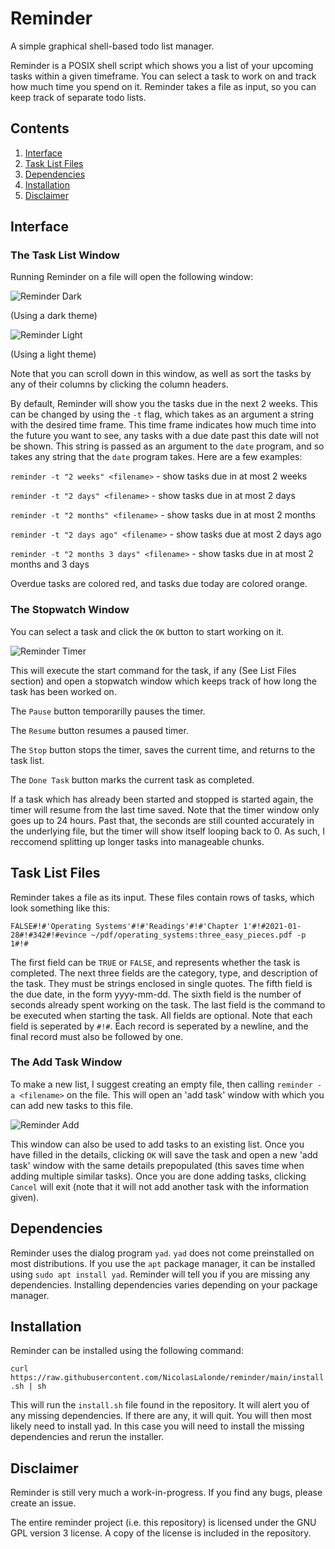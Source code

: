 # Reminder
A simple graphical shell-based todo list manager.

Reminder is a POSIX shell script which shows you a list of your upcoming tasks within a given timeframe.
You can select a task to work on and track how much time you spend on it.
Reminder takes a file as input, so you can keep track of separate todo lists.

## Contents
1. [Interface](https://github.com/NicolasLalonde/reminder#interface)
2. [Task List Files](https://github.com/NicolasLalonde/reminder#task-list-files)
3. [Dependencies](https://github.com/NicolasLalonde/reminder#dependencies)
4. [Installation](https://github.com/NicolasLalonde/reminder#installation)
5. [Disclaimer](https://github.com/NicolasLalonde/reminder#disclaimer)

## Interface
### The Task List Window
Running Reminder on a file will open the following window:

![Reminder Dark](https://raw.githubusercontent.com/NicolasLalonde/reminder/main/images/reminder_tasklist.png)

(Using a dark theme)

![Reminder Light](https://raw.githubusercontent.com/NicolasLalonde/reminder/main/images/reminder_tasklist_light.png)

(Using a light theme)


Note that you can scroll down in this window, as well as sort the tasks by any of their columns by clicking the column headers.


By default, Reminder will show you the tasks due in the next 2 weeks.
This can be changed by using the `-t` flag, which takes as an argument a string with the desired time frame.
This time frame indicates how much time into the future you want to see, any tasks with a due date past this date will not be shown.
This string is passed as an argument to the `date` program, and so takes any string that the `date` program takes.
Here are a few examples:

`reminder -t "2 weeks" <filename>` - show tasks due in at most 2 weeks

`reminder -t "2 days" <filename>` - show tasks due in at most 2 days

`reminder -t "2 months" <filename>` - show tasks due in at most 2 months

`reminder -t "2 days ago" <filename>` - show tasks due at most 2 days ago

`reminder -t "2 months 3 days" <filename>` - show tasks due in at most 2 months and 3 days



Overdue tasks are colored red, and tasks due today are colored orange.

### The Stopwatch Window
You can select a task and click the `OK` button to start working on it.

![Reminder Timer](https://raw.githubusercontent.com/NicolasLalonde/reminder/main/images/reminder_timer.png)

This will execute the start command for the task, if any (See List Files section) and open a stopwatch window which keeps track of how long the task has been worked on.

The `Pause` button temporarilly pauses the timer.

The `Resume` button resumes a paused timer.

The `Stop` button stops the timer, saves the current time, and returns to the task list.

The `Done Task` button marks the current task as completed.

If a task which has already been started and stopped is started again, the timer will resume from the last time saved.
Note that the timer window only goes up to 24 hours.
Past that, the seconds are still counted accurately in the underlying file, but the timer will show itself looping back to 0.
As such, I reccomend splitting up longer tasks into manageable chunks.


## Task List Files
Reminder takes a file as its input. These files contain rows of tasks, which look something like this:

`FALSE#!#'Operating Systems'#!#'Readings'#!#'Chapter 1'#!#2021-01-28#!#342#!#evince ~/pdf/operating_systems:three_easy_pieces.pdf -p 1#!#`

The first field can be `TRUE` or `FALSE`, and represents whether the task is completed.
The next three fields are the category, type, and description of the task. They must be strings enclosed in single quotes. 
The fifth field is the due date, in the form yyyy-mm-dd.
The sixth field is the number of seconds already spent working on the task.
The last field is the command to be executed when starting the task.
All fields are optional.
Note that each field is seperated by `#!#`. 
Each record is seperated by a newline, and the final record must also be followed by one.



### The Add Task Window
To make a new list, I suggest creating an empty file, then calling `reminder -a <filename>` on the file.
This will open an 'add task' window with which you can add new tasks to this file.

![Reminder Add](https://raw.githubusercontent.com/NicolasLalonde/reminder/main/images/reminder_addtask.png)

This window can also be used to add tasks to an existing list.
Once you have filled in the details, clicking `OK` will save the task and open a new 'add task' window with the same details prepopulated (this saves time when adding multiple similar tasks).
Once you are done adding tasks, clicking `Cancel` will exit (note that it will not add another task with the information given).

## Dependencies
Reminder uses the dialog program `yad`. `yad` does not come preinstalled on most distributions. If you use the `apt` package manager, it can be installed using `sudo apt install yad`. Reminder will tell you if you are missing any dependencies. Installing dependencies varies depending on your package manager.

## Installation
Reminder can be installed using the following command:

`curl https://raw.githubusercontent.com/NicolasLalonde/reminder/main/install.sh | sh`

This will run the `install.sh` file found in the repository. 
It will alert you of any missing dependencies. 
If there are any, it will quit.
You will then most likely need to install yad.
In this case you will need to install the missing dependencies and rerun the installer.


## Disclaimer
Reminder is still very much a work-in-progress. If you find any bugs, please create an issue.

The entire reminder project (i.e. this repository) is licensed under the GNU GPL version 3 license. A copy of the license is included in the repository.
